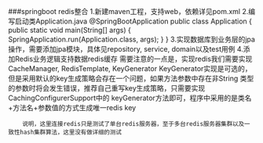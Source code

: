 ###springboot redis整合
    1.新建maven工程，支持web，依赖详见pom.xml
    2.编写启动类Application.java
        @SpringBootApplication
        public class Application {
            public static void main(String[] args) {
                SpringApplication.run(Application.class, args);
            }
        }
    3.实现数据库到业务层的jpa操作，需要添加jpa模块，具体见repository, service, domain以及test用例
    4.添加Redis业务逻辑支持数据redis缓存
        需要注意的一点是，实现redis我们需要实现CacheManager, RedisTemplate, KeyGenerator
        KeyGenerator实现是可选的，但是采用默认的key生成策略会存在一个问题，如果方法参数中存在非String
        类型的参数时将会发生错误，推荐自己重写key生成策略，只需要实现CachingConfigurerSupport中的
        keyGenerator方法即可，程序中采用的是类名+方法名+参数值的方式生成唯一redis key

        
        说明，这里连接redis只是测试了单台redis服务器，至于多台redis服务器集群以及一致性hash集群算法，这里没有做详细的测试